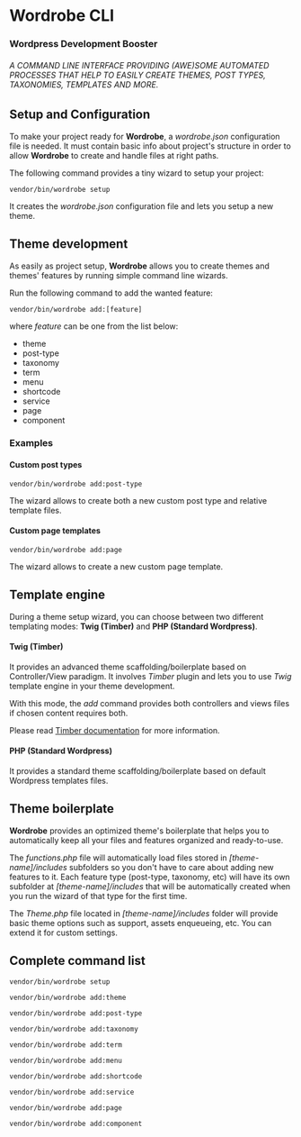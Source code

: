 # Wordrobe CLI

### Wordpress Development Booster

###### A COMMAND LINE INTERFACE PROVIDING (AWE)SOME AUTOMATED PROCESSES THAT HELP TO EASILY CREATE THEMES, POST TYPES, TAXONOMIES, TEMPLATES AND MORE.

## Setup and Configuration
To make your project ready for **Wordrobe**, a *wordrobe.json* configuration file is needed. It must contain basic info about project's structure in order to allow **Wordrobe** to create and handle files at right paths.

The following command provides a tiny wizard to setup your project:
```
vendor/bin/wordrobe setup
```
It creates the *wordrobe.json* configuration file and lets you setup a new theme.

## Theme development
As easily as project setup, **Wordrobe** allows you to create themes and themes' features by running simple command line wizards.

Run the following command to add the wanted feature:
```
vendor/bin/wordrobe add:[feature]
```
where *feature* can be one from the list below:

- theme
- post-type
- taxonomy
- term
- menu
- shortcode
- service
- page
- component

### Examples

#### Custom post types
```
vendor/bin/wordrobe add:post-type
```
The wizard allows to create both a new custom post type and relative template files.

#### Custom page templates
```
vendor/bin/wordrobe add:page
```
The wizard allows to create a new custom page template. 

## Template engine
During a theme setup wizard, you can choose between two different templating modes: **Twig (Timber)** and **PHP (Standard Wordpress)**.

#### Twig (Timber)
It provides an advanced theme scaffolding/boilerplate based on Controller/View paradigm. It involves *Timber* plugin and lets you to use *Twig* template engine in your theme development.

With this mode, the *add* command provides both controllers and views files if chosen content requires both. 

Please read [Timber documentation](TIMBER.md) for more information.

#### PHP (Standard Wordpress)
It provides a standard theme scaffolding/boilerplate based on default Wordpress templates files.

## Theme boilerplate
**Wordrobe** provides an optimized theme's boilerplate that helps you to automatically keep all your files and features organized and ready-to-use.

The *functions.php* file will automatically load files stored in *[theme-name]/includes* subfolders so you don't have to care about adding new features to it.
Each feature type (post-type, taxonomy, etc) will have its own subfolder at *[theme-name]/includes* that will be automatically created when you run the wizard of that type for the first time.

The *Theme.php* file located in *[theme-name]/includes* folder will provide basic theme options such as support, assets enqueueing, etc. You can extend it for custom settings.

## Complete command list
```
vendor/bin/wordrobe setup
```
```
vendor/bin/wordrobe add:theme
```
```
vendor/bin/wordrobe add:post-type
```
```
vendor/bin/wordrobe add:taxonomy
```
```
vendor/bin/wordrobe add:term
```
```
vendor/bin/wordrobe add:menu
```
```
vendor/bin/wordrobe add:shortcode
```
```
vendor/bin/wordrobe add:service
```
```
vendor/bin/wordrobe add:page
```
```
vendor/bin/wordrobe add:component
```